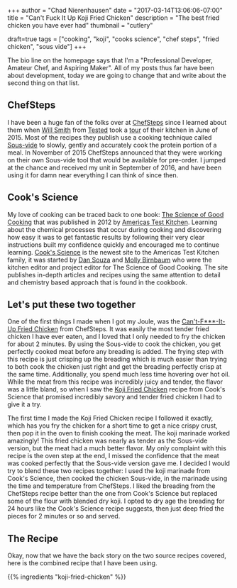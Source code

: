 +++
author = "Chad Nierenhausen"
date = "2017-03-14T13:06:06-07:00"
title = "Can't Fuck It Up Koji Fried Chicken"
description = "The best fried chicken you have ever had"
thumbnail = "cutlery"

draft=true
tags = ["cooking", "koji", "cooks science", "chef steps", "fried chicken", "sous vide"]
+++

[ChefSteps]: https://www.chefsteps.com/activities/can-t-f-it-up-fried-chicken
[Will Smith]: http://www.twitter.com/willsmith
[Tested]: http://www.tested.com/
[tour]: https://www.youtube.com/watch?v=hc_SFK1eZh0
[Sous-vide]: https://en.wikipedia.org/wiki/Sous-vide

[Americas Test Kitchen]: https://www.americastestkitchen.com/
[Cook's Science]: http://www.cooksscience.com/recipes/9203-koji-fried-chicken
[The Science of Good Cooking]: https://americastestkitchen.buysub.com/best-sellers/science-of-good-cooking-bks.html
[Dan Souza]: https://twitter.com/testcook
[Molly Birnbaum]: https://twitter.com/mollybirnbaum

[CS Fried Chicken]: https://www.chefsteps.com/activities/can-t-f-it-up-fried-chicken
[Koji Fried Chicken]: http://www.cooksscience.com/recipes/9203-koji-fried-chicken/
[Shio Koji]: http://www.cooksscience.com/recipes/9200-shio-koji/
[Cold Mountain]: http://www.pacificeastwest.com/072546382100.html
[Oil Cleaning]: http://www.seriouseats.com/2016/06/clean-cooking-oil-with-gelatin-technique.html

The bio line on the homepage says that I'm a "Professional Developer, Amateur Chef, and Aspiring Maker". All of my posts thus far have been about development, today we are going to change that and write about the second thing on that list.

## ChefSteps
I have been a huge fan of the folks over at [ChefSteps] since I learned about them when [Will Smith] from [Tested] took a [tour] of their kitchen in June of 2015. Most of the recipes they publish use a cooking technique called [Sous-vide] to slowly, gently and accurately cook the protein portion of a meal. In November of 2015 ChefSteps announced that they were working on their own Sous-vide tool that would be available for pre-order. I jumped at the chance and received my unit in September of 2016, and have been using it for damn near everything I can think of since then. 

## Cook's Science
My love of cooking can be traced back to one book: [The Science of Good Cooking] that was published in 2012 by [Americas Test Kitchen]. Learning about the chemical processes that occur during cooking and discovering how easy it was to get fantastic results by following their very clear instructions built my confidence quickly and encouraged me to continue learning. [Cook's Science] is the newest site to the Americas Test Kitchen family, it was started by [Dan Souza] and [Molly Birnbaum] who were the kitchen editor and project editor for The Science of Good Cooking. The site publishes in-depth articles and recipes using the same attention to detail and chemistry based approach that is found in the cookbook.

## Let's put these two together
One of the first things I made when I got my Joule, was the [Can't-F***-It-Up Fried Chicken][CS Fried Chicken] from ChefSteps. It was easily the most tender fried chicken I have ever eaten, and I loved that I only needed to fry the chicken for about 2 minutes. By using the Sous-vide to cook the chicken, you get perfectly cooked meat before any breading is added. The frying step with this recipe is just crisping up the breading which is much easier than trying to both cook the chicken just right and get the breading perfectly crisp at the same time. Additionally, you spend much less time hovering over hot oil. While the meat from this recipe was incredibly juicy and tender, the flavor was a little bland, so when I saw the [Koji Fried Chicken] recipe from Cook's Science that promised incredibly savory and tender fried chicken I had to give it a try. 

The first time I made the Koji Fried Chicken recipe I followed it exactly, which has you fry the chicken for a short time to get a nice crispy crust, then pop it in the oven to finish cooking the meat. The koji marinade worked amazingly! This fried chicken was nearly as tender as the Sous-vide version, but the meat had a much better flavor. My only complaint with this recipe is the oven step at the end, I missed the confidence that the meat was cooked perfectly that the Sous-vide version gave me. I decided I would try to blend these two recipes together: I used the koji marinade from Cook's Science, then cooked the chicken Sous-vide, in the marinade using the time and temperature from ChefSteps. I liked the breading from the ChefSteps recipe better than the one from Cook's Science but replaced some of the flour with blended dry koji. I opted to dry age the breading for 24 hours like the Cook's Science recipe suggests, then just deep fried the pieces for 2 minutes or so and served.

## The Recipe
Okay, now that we have the back story on the two source recipes covered, here is the combined recipe that I have been using.

{{% ingredients  "koji-fried-chicken" %}}
